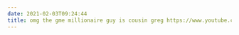 ```yaml
---
date: 2021-02-03T09:24:44
title: omg the gme millionaire guy is cousin greg https://www.youtube.com/watch?v=aIVscxs9oJg
---
```

